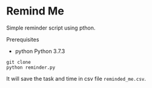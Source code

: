 # Remind Me
Simple reminder script using pthon. 

Prerequisites

- python Python 3.7.3

```
git clone
python reminder.py
```

It will save the task and time in csv file `reminded_me.csv`.
